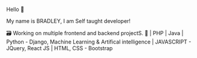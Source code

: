 Hello 👋

My name is BRADLEY, I am Self taught developer!

🗃️ Working on multiple frontend and backend projectS.
🎯 | PHP | Java | Python - Django, Machine Learning & Artifical intelligence | JAVASCRIPT - JQuery, React JS | HTML, CSS - Bootstrap
